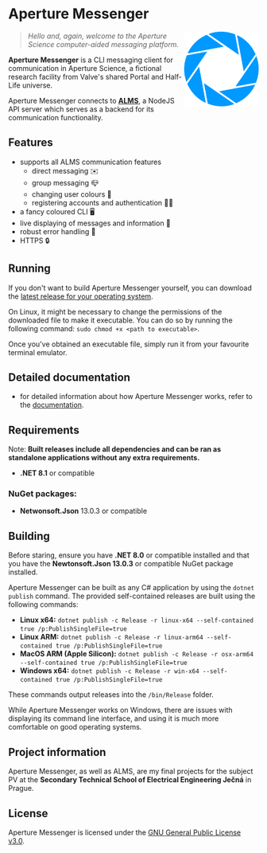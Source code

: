 # Aperture Messenger

<img src="./docs/img/logo.png" align="right" alt="Aperture Messenger logo" width="150" height="150">

> *Hello and, again, welcome to the Aperture Science computer-aided messaging platform.*

**Aperture Messenger** is a CLI messaging client for communication in Aperture Science, a fictional research facility from Valve's shared Portal and Half-Life universe.

Aperture Messenger connects to [**ALMS**](https://github.com/oschl-git/alms), a NodeJS API server which serves as a backend for its communication functionality.

## Features
- supports all ALMS communication features
  - direct messaging ✉️
  - group messaging 📪
  - changing user colours 🎨
  - registering accounts and authentication 👩‍🦰
- a fancy coloured CLI 🖥️
- live displaying of messages and information 🔄
- robust error handling 💪
- HTTPS 🔒

## Running
If you don't want to build Aperture Messenger yourself, you can download the [latest release for your operating system](https://github.com/oschl-git/aperture-messenger/releases/tag/3).

On Linux, it might be necessary to change the permissions of the downloaded file to make it executable. You can do so by running the following command: `sudo chmod +x <path to executable>`.

Once you've obtained an executable file, simply run it from your favourite terminal emulator.

## Detailed documentation
- for detailed information about how Aperture Messenger works, refer to the [documentation](docs/DOCUMENTATION.md). 

## Requirements
Note: **Built releases include all dependencies and can be ran as standalone applications without any extra requirements.**

- **.NET 8.1** or compatible

### NuGet packages:
- **Netwonsoft.Json** 13.0.3 or compatible

## Building
Before staring, ensure you have **.NET 8.0** or compatible installed and that you have the **Newtonsoft.Json 13.0.3** or compatible NuGet package installed.

Aperture Messenger can be built as any C# application by using the `dotnet publish` command. The provided self-contained releases are built using the following commands:

- **Linux x64:** `dotnet publish -c Release -r linux-x64 --self-contained true /p:PublishSingleFile=true`
- **Linux ARM:** `dotnet publish -c Release -r linux-arm64 --self-contained true /p:PublishSingleFile=true`
- **MacOS ARM (Apple Silicon):** `dotnet publish -c Release -r osx-arm64 --self-contained true /p:PublishSingleFile=true`
- **Windows x64:** `dotnet publish -c Release -r win-x64 --self-contained true /p:PublishSingleFile=true`

These commands output releases into the `/bin/Release` folder.

While Aperture Messenger works on Windows, there are issues with displaying its command line interface, and using it is much more comfortable on good operating systems.

## Project information
Aperture Messenger, as well as ALMS, are my final projects for the subject PV at the **Secondary Technical School of Electrical Engineering Ječná** in Prague.

## License
Aperture Messenger is licensed under the [GNU General Public License v3.0](https://www.gnu.org/licenses/gpl-3.0.en.html).